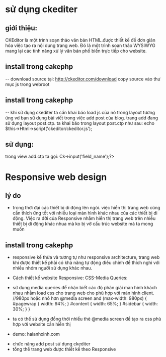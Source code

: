 # sử dụng ckediter
## giới thiệu:
CKEditor là một trình soạn thảo văn bản HTML.được thiết kế để đơn giản hóa việc tạo ra nội dung trang web. Đó là một trình soạn thảo WYSIWYG mang lại các tính năng xử lý văn bản phổ biến trực tiếp cho website.

## install trong cakephp 
-- download source tại: http://ckeditor.com/download
copy source vào thư mục js trong webroot
## install trong cakephp 
-- khi sử dụng ckediter ta cần khai báo load js của nó trong layout tương ứng
vd bạn sử dụng bài viết trong việc add post của blog. trang add đang sử dụng layout post.ctp.
ta khai báo trong layout post.ctp như sau:
echo $this->Html->script('ckeditor/ckeditor.js');
## sử dụng:
trong view add.ctp ta gọi:  <?php echo $this->Ck->input('field_name');?>

# Responsive web design
## lý do
 - trong thời đại các thiết bị di động lên ngôi. việc hiển thị trang web cũng cần thích ứng tốt với nhiều loại màn hình khác nhau của các thiết bị di động. Việc ra đời của Responsive nhằm hiển thị trang web trên nhiều thiết bị di động khác nhua mà ko bị vỡ cấu trúc website mà ta mong muốn
## install trong cakephp 
- responsive kế thừa và tương tự như responsive architecture, trang web khi được thiết kế phải có khả năng tự động điều chỉnh để thích nghi với nhiều nhóm người sử dụng khác nhau.
- Cách thiết kế website Responsive:
CSS-Media Queries:
- sử dụng media queries để nhận biết các độ phân giải màn hình khách nhau nhằm load css cho trang web cho phù hợp với màn hình client.
//980px hoặc nhỏ hơn
@media screen and (max-width: 980px) {
    #pagewrap {
        width: 94%;
    }
    #content {
        width: 65%;
    }
    #sidebar {
        width: 30%;
    }
}


- ta có thể sử dụng đồng thời nhiều thẻ @media screen để tạo ra css phù hợp với website cần hiển thị

- demo: haianhxinh.com
 * chức năng add post sử dụng ckediter
 * tổng thể trang web được thiết kế theo Responsive

